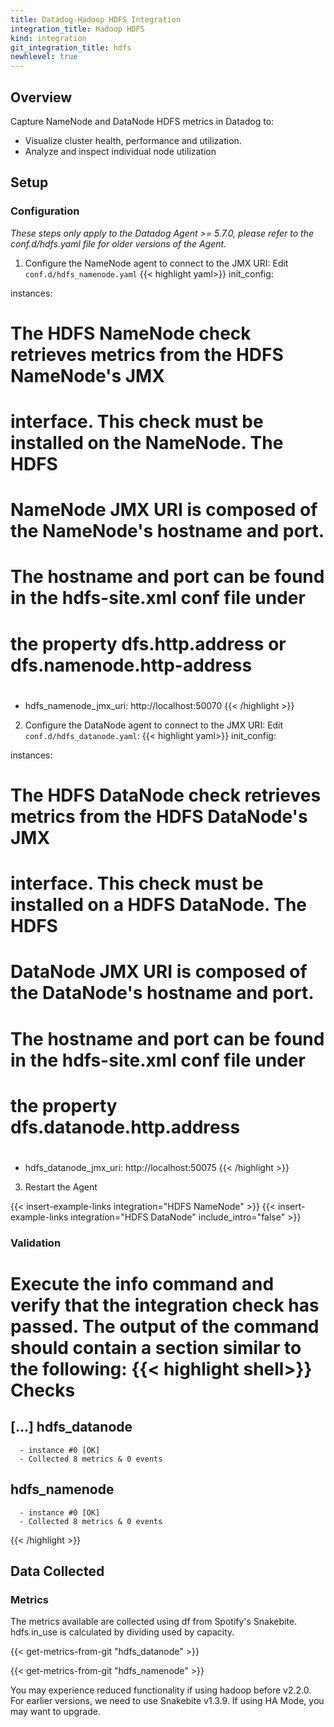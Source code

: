 ```yaml
---
title: Datadog-Hadoop HDFS Integration
integration_title: Hadoop HDFS
kind: integration
git_integration_title: hdfs
newhlevel: true
---
```

## Overview

Capture NameNode and DataNode HDFS metrics in Datadog to:

* Visualize cluster health, performance and utilization.
* Analyze and inspect individual node utilization

## Setup
### Configuration

*These steps only apply to the Datadog Agent >= 5.7.0, please refer to the conf.d/hdfs.yaml file for older versions of the Agent.*

1.  Configure the NameNode agent to connect to the JMX URI: Edit `conf.d/hdfs_namenode.yaml`
{{< highlight yaml>}}
init_config:

instances:
  #
  # The HDFS NameNode check retrieves metrics from the HDFS NameNode's JMX
  # interface. This check must be installed on the NameNode. The HDFS
  # NameNode JMX URI is composed of the NameNode's hostname and port.
  #
  # The hostname and port can be found in the hdfs-site.xml conf file under
  # the property dfs.http.address or dfs.namenode.http-address
  #
  -  hdfs_namenode_jmx_uri: http://localhost:50070
{{< /highlight >}}

2.  Configure the DataNode agent to connect to the JMX URI: Edit `conf.d/hdfs_datanode.yaml`:
{{< highlight yaml>}}
init_config:

instances:
  #
  # The HDFS DataNode check retrieves metrics from the HDFS DataNode's JMX
  # interface. This check must be installed on a HDFS DataNode. The HDFS
  # DataNode JMX URI is composed of the DataNode's hostname and port.
  #
  # The hostname and port can be found in the hdfs-site.xml conf file under
  # the property dfs.datanode.http.address
  #
  - hdfs_datanode_jmx_uri: http://localhost:50075
{{< /highlight >}}

3.  Restart the Agent

{{< insert-example-links integration="HDFS NameNode" >}}
{{< insert-example-links integration="HDFS DataNode" include_intro="false" >}}

### Validation

Execute the info command and verify that the integration check has passed. The output of the command should contain a section similar to the following:
{{< highlight shell>}}
Checks
======

  [...]
  hdfs_datanode
  -------------
      - instance #0 [OK]
      - Collected 8 metrics & 0 events
  hdfs_namenode
  -------------
      - instance #0 [OK]
      - Collected 8 metrics & 0 events
{{< /highlight >}}

## Data Collected
### Metrics

The metrics available are collected using df from Spotify's Snakebite. hdfs.in_use is calculated by dividing used by capacity.

{{< get-metrics-from-git "hdfs_datanode" >}}

{{< get-metrics-from-git "hdfs_namenode" >}}

You may experience reduced functionality if using hadoop before v2.2.0. For earlier versions, we need to use Snakebite v1.3.9. If using HA Mode, you may want to upgrade.
